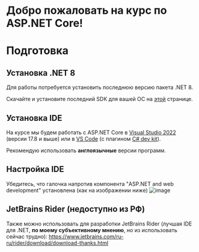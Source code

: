 # Добро пожаловать на курс по ASP.NET Core!
# Подготовка
## Установка .NET 8
Для работы потребуется установить последнюю версию пакета .NET 8.

Скачайте и установите последний SDK для вашей ОС на [этой](https://dotnet.microsoft.com/en-us/download/dotnet/8.0) странице.

## Установка IDE
На курсе мы будем работать с ASP.NET Core в [Visual Studio 2022](https://visualstudio.microsoft.com/ru/thank-you-downloading-visual-studio/?sku=Community&channel=Release&version=VS2022&source=VSLandingPage&cid=2030&passive=false) (версии 17.8 и выше) или в [VS Code](https://code.visualstudio.com/Download) (с плагином [C# dev kit](https://marketplace.visualstudio.com/items?itemName=ms-dotnettools.csdevkit)).

Рекомендую использовать **англоязычные** версии программ.

## Настройка IDE
Убедитесь, что галочка напротив компонента "ASP.NET and web development" установлена (как на изображении ниже)
![image](https://github.com/rodion-m/asp_course/assets/36400912/93944160-b717-4c28-94f7-08bc2f84d650)


## JetBrains **Rider** (недоступно из РФ)
Также можно использовать для разработки JetBrains Rider (лучшая IDE для .NET, **по моему субъективному мнению**, но из использовать сейчас трудно): https://www.jetbrains.com/ru-ru/rider/download/download-thanks.html
